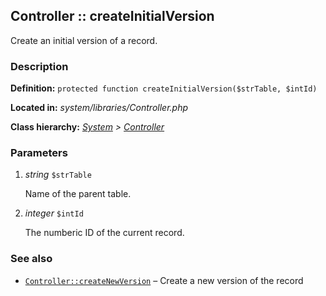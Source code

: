 
Controller :: createInitialVersion
-------------------------------------------

Create an initial version of a record.


### Description ###

**Definition:** `protected function createInitialVersion($strTable, $intId)`

**Located in:** *system/libraries/Controller.php*

**Class hierarchy:** *[System](../System.md) > [Controller](../Controller.md)*


### Parameters ###

1. *string* `$strTable`

	Name of the parent table.

2. *integer* `$intId`

	The numberic ID of the current record.


### See also ###

- [`Controller::createNewVersion`](createNewVersion.md) – Create a new version of the record